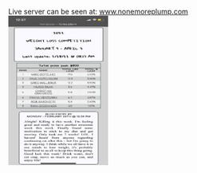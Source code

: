 Live server can be seen at: <a href="http://www.nonemoreplump.com">www.nonemoreplump.com</a>
<br>
<img src="./weight.jpg" height="300" width="200">


